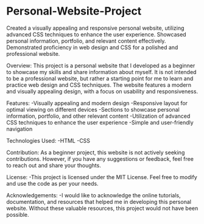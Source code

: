 # Personal-Website-Project

Created a visually appealing and responsive personal website, utilizing advanced CSS techniques to enhance the user experience. Showcased personal information, portfolio, and relevant content effectively. Demonstrated proficiency in web design and CSS for a polished and professional website.

Overview: 
This project is a personal website that I developed as a beginner to showcase my skills and share information about myself. It is not intended to be a professional website, but rather a starting point for me to learn and practice web design and CSS techniques. The website features a modern and visually appealing design, with a focus on usability and responsiveness.

Features: 
-Visually appealing and modern design -Responsive layout for optimal viewing on different devices -Sections to showcase personal information, portfolio, and other relevant content -Utilization of advanced CSS techniques to enhance the user experience -Simple and user-friendly navigation

Technologies Used:
-HTML -CSS

Contribution:
As a beginner project, this website is not actively seeking contributions. However, if you have any suggestions or feedback, feel free to reach out and share your thoughts.

License: 
-This project is licensed under the MIT License. Feel free to modify and use the code as per your needs.

Acknowledgements: 
-I would like to acknowledge the online tutorials, documentation, and resources that helped me in developing this personal website. Without these valuable resources, this project would not have been possible.
